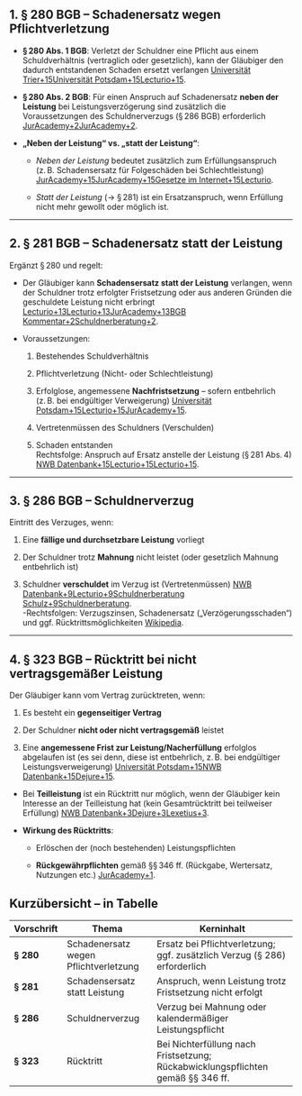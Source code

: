 
## 1. § 280 BGB – Schadenersatz wegen Pflichtverletzung

- **§ 280 Abs. 1 BGB**: Verletzt der Schuldner eine Pflicht aus einem Schuldverhältnis (vertraglich oder gesetzlich), kann der Gläubiger den dadurch entstandenen Schaden ersetzt verlangen [Universität Trier+15Universität Potsdam+15Lecturio+15](https://www.uni-potsdam.de/de/rechtskunde-online/rechtsgebiete/zivilrecht/schadensersatz-nach-280-823-bgb/der-schadensersatzanspruch-gem-280-bgb?utm_source=chatgpt.com).
    
- **§ 280 Abs. 2 BGB**: Für einen Anspruch auf Schadenersatz **neben der Leistung** bei Leistungsverzögerung sind zusätzlich die Voraussetzungen des Schuldnerverzugs (§ 286 BGB) erforderlich [JurAcademy+2JurAcademy+2](https://www.juracademy.de/schuldrecht-at2/pflichtverletzung-schuldnerverzug.html?utm_source=chatgpt.com).
    
- **„Neben der Leistung“ vs. „statt der Leistung“**:
    
    - _Neben der Leistung_ bedeutet zusätzlich zum Erfüllungsanspruch (z. B. Schadensersatz für Folgeschäden bei Schlechtleistung) [JurAcademy+15JurAcademy+15Gesetze im Internet+15](https://www.juracademy.de/schuldrecht-at2/schadensersatz-statt-neben-leistung.html?utm_source=chatgpt.com)[Lecturio](https://www.lecturio.de/mkt/jura-magazin/leistungsstoerungsrecht-erfuellungsverweigerung-fristablauf/?utm_source=chatgpt.com).
        
    - _Statt der Leistung_ (→ § 281) ist ein Ersatzanspruch, wenn Erfüllung nicht mehr gewollt oder möglich ist.
        

---

## 2. § 281 BGB – Schadenersatz statt der Leistung

Ergänzt § 280 und regelt:

- Der Gläubiger kann **Schadensersatz statt der Leistung** verlangen, wenn der Schuldner trotz erfolgter Fristsetzung oder aus anderen Gründen die geschuldete Leistung nicht erbringt [Lecturio+13Lecturio+13JurAcademy+13](https://www.lecturio.de/mkt/jura-magazin/leistungsstoerungsrecht-erfuellungsverweigerung-fristablauf/?utm_source=chatgpt.com)[BGB Kommentar+2Schuldnerberatung+2](https://bgb.kommentar.de/Buch-2/Abschnitt-1/Titel-1/Schadensersatz-wegen-Pflichtverletzung/Definitionen?utm_source=chatgpt.com).
    
- Voraussetzungen:
    
    1. Bestehendes Schuldverhältnis
        
    2. Pflichtverletzung (Nicht- oder Schlechtleistung)
        
    3. Erfolglose, angemessene **Nachfristsetzung** – sofern entbehrlich (z. B. bei endgültiger Verweigerung) [Universität Potsdam+15Lecturio+15JurAcademy+15](https://www.lecturio.de/mkt/jura-magazin/leistungsstoerungsrecht-erfuellungsverweigerung-fristablauf/?utm_source=chatgpt.com).
        
    4. Vertretenmüssen des Schuldners (Verschulden)
        
    5. Schaden entstanden  
        Rechtsfolge: Anspruch auf Ersatz anstelle der Leistung (§ 281 Abs. 4) [NWB Datenbank+15Lecturio+15Lecturio+15](https://www.lecturio.de/mkt/jura-magazin/leistungsstoerungsrecht-erfuellungsverweigerung-fristablauf/?utm_source=chatgpt.com).
        

---

## 3. § 286 BGB – Schuldnerverzug

Eintritt des Verzuges, wenn:

1. Eine **fällige und durchsetzbare Leistung** vorliegt
    
2. Der Schuldner trotz **Mahnung** nicht leistet (oder gesetzlich Mahnung entbehrlich ist)
    
3. Schuldner **verschuldet** im Verzug ist (Vertretenmüssen) [NWB Datenbank+9Lecturio+9Schuldnerberatung Schulz+9](https://www.lecturio.de/mkt/jura-magazin/leistungsstoerungsrecht-schuldnerverzug-286-bgb/?utm_source=chatgpt.com)[Schuldnerberatung](https://www.schuldnerberatung.de/schuldnerverzug/?utm_source=chatgpt.com).  
    -Rechtsfolgen: Verzugszinsen, Schadenersatz („Verzögerungsschaden“) und ggf. Rücktrittsmöglichkeiten [Wikipedia](https://de.wikipedia.org/wiki/Schuldnerverzug_%28Deutschland%29?utm_source=chatgpt.com).
    

---

## 4. § 323 BGB – Rücktritt bei nicht vertragsgemäßer Leistung

Der Gläubiger kann vom Vertrag zurücktreten, wenn:

1. Es besteht ein **gegenseitiger Vertrag**
    
2. Der Schuldner **nicht oder nicht vertragsgemäß** leistet
    
3. Eine **angemessene Frist zur Leistung/Nacherfüllung** erfolglos abgelaufen ist (es sei denn, diese ist entbehrlich, z. B. bei endgültiger Leistungsverweigerung) [Universität Potsdam+15NWB Datenbank+15Dejure+15](https://datenbank.nwb.de/Dokument/79084_323/?utm_source=chatgpt.com).
    

- Bei **Teilleistung** ist ein Rücktritt nur möglich, wenn der Gläubiger kein Interesse an der Teilleistung hat (kein Gesamtrücktritt bei teilweiser Erfüllung) [NWB Datenbank+3Dejure+3Lexetius+3](https://dejure.org/gesetze/BGB/323.html?utm_source=chatgpt.com).
    
- **Wirkung des Rücktritts**:
    
    - Erlöschen der (noch bestehenden) Leistungspflichten
        
    - **Rückgewährpflichten** gemäß §§ 346 ff. (Rückgabe, Wertersatz, Nutzungen etc.) [JurAcademy+1](https://www.juracademy.de/schuldrecht-at2/wirkungen-ruecktritt.html?utm_source=chatgpt.com).


## Kurzübersicht – in Tabelle

|Vorschrift|Thema|Kerninhalt|
|---|---|---|
|**§ 280**|Schadenersatz wegen Pflichtverletzung|Ersatz bei Pflichtverletzung; ggf. zusätzlich Verzug (§ 286) erforderlich|
|**§ 281**|Schadensersatz statt Leistung|Anspruch, wenn Leistung trotz Fristsetzung nicht erfolgt|
|**§ 286**|Schuldnerverzug|Verzug bei Mahnung oder kalendermäßiger Leistungspflicht|
|**§ 323**|Rücktritt|Bei Nichterfüllung nach Fristsetzung; Rückabwicklungspflichten gemäß §§ 346 ff.|